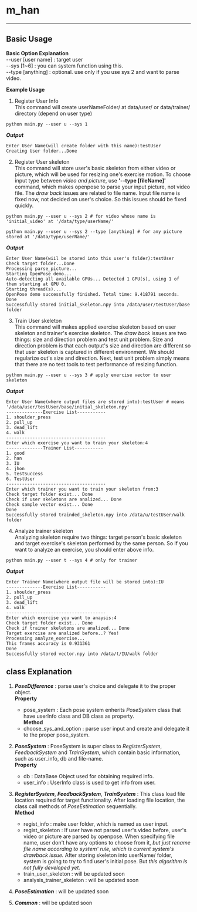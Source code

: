 # m_han
---
## Basic Usage  

**Basic Option Explanation**  
--user [user name] : target user  
--sys [1~6] : you can system function using this.  
--type [anything] : optional. use only if you use sys 2 and want to parse video.  

**Example Usage**
1. Register User Info  
This command will create userNameFolder/ at data/user/ or data/trainer/ directory (depend on user type)
````
python main.py --user u --sys 1
````
***Output***   
````
Enter User Name(will create folder with this name):testUser
Creating User folder...Done
````

2. Register User skeleton  
This command will store user's basic skeleton from either video or picture, which will be used for resizing one's exercise motion. To choose input type between *video and picture*, use **'--type [fileName]'** command, which makes openpose to parse your input picture, not video file. The *draw back* issues are related to file name. Input file name is fixed now, not decided on user's choice. So this issues should be fixed quickly.  
````
python main.py --user u --sys 2 # for video whose name is 'initial_video' at '/data/type/userName/'
````

````
python main.py --user u --sys 2 --type [anything] # for any picture stored at '/data/type/userName/'
````

***Output***  
````
Enter User Name(wiil be stored into this user's folder):testUser
Check target folder...Done
Processing parse_picture...
Starting OpenPose demo...
Auto-detecting all available GPUs... Detected 1 GPU(s), using 1 of them starting at GPU 0.
Starting thread(s)...
OpenPose demo successfully finished. Total time: 9.418791 seconds.
Done
Successfully stored initial_skeleton.npy into /data/user/testUser/base folder
````

3. Train User skeleton  
This command will makes applied exercise skeleton based on user skeleton and trainer's exercise skeleton. The *draw back* issues are two things: size and direction problem and test unit problem. Size and direction problem is that each output's size and direction are different so that user skeleton is captured in different environment. We should regularize out's size and direction. Next, test unit problem simply means that there are no test tools to test performance of resizing function.  
````
python main.py --user u --sys 3 # apply exercise vector to user skeleton
````  
***Output***  
````
Enter User Name(where output files are stored into):testUser # means '/data/user/testUser/base/initial_skeleton.npy'
--------------Exercise List-----------
1. shoulder_press
2. pull_up
3. dead_lift
4. walk
--------------------------------------
Enter which exercise you want to train your skeleton:4
--------------Trainer List-----------
1. good
2. han
3. IU
4. jhon
5. testSuccess
6. TestUser
--------------------------------------
Enter which trainer you want to train your skeleton from:3
Check target folder exist... Done
Check if user skeletons are analized... Done
Check sample vector exist... Done
Done
Successfully stored trainded_skeleton.npy into /data/u/testUser/walk folder
````

4. Analyze trainer skeleton  
Analyzing skeleton require two things: target person's basic skeleton and target exercise's skeleton performed by the same person. So if you want to analyze an exercise, you should enter above info.  
````
python main.py --user t --sys 4 # only for trainer
````  
***Output***
````
Enter Trainer Name(where output file will be stored into):IU
--------------Exercise List-----------
1. shoulder_press
2. pull_up
3. dead_lift
4. walk
--------------------------------------
Enter which exercise you want to anaysis:4
Check target folder exist... Done
Check if trainer skeletons are analized... Done
Target exercise are analized before..? Yes!
Processing analyze_exercise...
This frames accuracy is 0.931361
Done
Successfully stored vector.npy into /data/t/IU/walk folder
````  
## class Explanation  
1. ***PoseDifference*** : parse user's choice and delegate it to the proper object.  
  **Property**  
   * pose_system : Each pose system enherits *PoseSystem* class that have userInfo class and DB class as property.  
  **Method**  
   * choose_sys_and_option : parse user input and create and delegate it to the proper pose_system.  

2. ***PoseSystem*** : PoseSystem is super class to *RegisterSystem*, *FeedbackSystem* and *TrainSystem*, which contain basic information, such as user_info, db and file-name.  
  **Property**  
   * db : DataBase Object used for obtaining required info.  
   * user_info : UserInfo class is used to get info from user.  

3. ***RegisterSystem***, ***FeedbackSystem***, ***TrainSystem*** :  This class load file location required for target functionality. After loading file location, the class call methods of *PoseEstimation* sequentially.  
  **Method**  
   * regist_info : make user folder, which is named as user input.
   * regist_skeleton : If user have not parsed user's video before, user's video or picture are parsed by openpose. When specifying file name, user don't have any options to choose from it, *but just rename file name according to system' rule, which is current system's drawback issue.* After storing skeleton into userName/ folder, system is going to try to find user's initial pose. But *this algorithm is not fully developed yet.*   
   * train_user_skeleton : will be updated soon  
   * analysis_trainer_skeleton : wiil be updated soon  

4. ***PoseEstimation*** : will be updated soon  

5. ***Common*** : will be updated soon  
